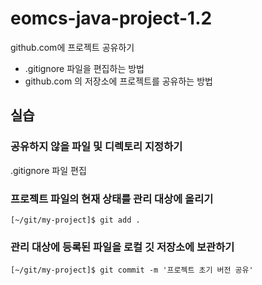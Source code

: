 # eomcs-java-project-1.2

github.com에 프로젝트 공유하기

- .gitignore 파일을 편집하는 방법
- github.com 의 저장소에 프로젝트를 공유하는 방법

## 실습

### 공유하지 않을 파일 및 디렉토리 지정하기

.gitignore 파일 편집

### 프로젝트 파일의 현재 상태를 관리 대상에 올리기

```
[~/git/my-project]$ git add .
```

### 관리 대상에 등록된 파일을 로컬 깃 저장소에 보관하기

```
[~/git/my-project]$ git commit -m '프로젝트 초기 버전 공유'
```
